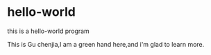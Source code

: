 # hello-world
this is a hello-world program


This is Gu chenjia,I am a green hand here,and i'm glad to learn more.
